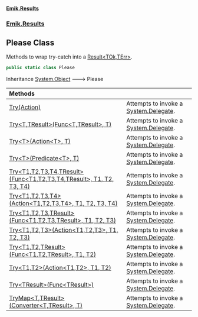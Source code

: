 #### [Emik.Results](index.md 'index')
### [Emik.Results](Emik.Results.md 'Emik.Results')

## Please Class

Methods to wrap try-catch into a [Result&lt;TOk,TErr&gt;](Result_TOk,TErr_.md 'Emik.Results.Result<TOk,TErr>').

```csharp
public static class Please
```

Inheritance [System.Object](https://docs.microsoft.com/en-us/dotnet/api/System.Object 'System.Object') &#129106; Please

| Methods | |
| :--- | :--- |
| [Try(Action)](Please.Try.R6vk/Omf8K8JWcd0no8GZw.md 'Emik.Results.Please.Try(System.Action)') | Attempts to invoke a [System.Delegate](https://docs.microsoft.com/en-us/dotnet/api/System.Delegate 'System.Delegate'). |
| [Try&lt;T,TResult&gt;(Func&lt;T,TResult&gt;, T)](Please.Try.+izw6+U4LN3VmEJLWh2XcQ.md 'Emik.Results.Please.Try<T,TResult>(System.Func<T,TResult>, T)') | Attempts to invoke a [System.Delegate](https://docs.microsoft.com/en-us/dotnet/api/System.Delegate 'System.Delegate'). |
| [Try&lt;T&gt;(Action&lt;T&gt;, T)](Please.Try.7ZvUcEkxUJxHEW3L9sZ2OA.md 'Emik.Results.Please.Try<T>(System.Action<T>, T)') | Attempts to invoke a [System.Delegate](https://docs.microsoft.com/en-us/dotnet/api/System.Delegate 'System.Delegate'). |
| [Try&lt;T&gt;(Predicate&lt;T&gt;, T)](Please.Try.03tO2z+NAuV9wRgBSQJEJQ.md 'Emik.Results.Please.Try<T>(System.Predicate<T>, T)') | Attempts to invoke a [System.Delegate](https://docs.microsoft.com/en-us/dotnet/api/System.Delegate 'System.Delegate'). |
| [Try&lt;T1,T2,T3,T4,TResult&gt;(Func&lt;T1,T2,T3,T4,TResult&gt;, T1, T2, T3, T4)](Please.Try.0bxP129hxUPLDOIhT7Lseg.md 'Emik.Results.Please.Try<T1,T2,T3,T4,TResult>(System.Func<T1,T2,T3,T4,TResult>, T1, T2, T3, T4)') | Attempts to invoke a [System.Delegate](https://docs.microsoft.com/en-us/dotnet/api/System.Delegate 'System.Delegate'). |
| [Try&lt;T1,T2,T3,T4&gt;(Action&lt;T1,T2,T3,T4&gt;, T1, T2, T3, T4)](Please.Try.zfORSrEXAuxRjDz24vhrQg.md 'Emik.Results.Please.Try<T1,T2,T3,T4>(System.Action<T1,T2,T3,T4>, T1, T2, T3, T4)') | Attempts to invoke a [System.Delegate](https://docs.microsoft.com/en-us/dotnet/api/System.Delegate 'System.Delegate'). |
| [Try&lt;T1,T2,T3,TResult&gt;(Func&lt;T1,T2,T3,TResult&gt;, T1, T2, T3)](Please.Try.uymOaOdVRxS8zuYS1T1OMg.md 'Emik.Results.Please.Try<T1,T2,T3,TResult>(System.Func<T1,T2,T3,TResult>, T1, T2, T3)') | Attempts to invoke a [System.Delegate](https://docs.microsoft.com/en-us/dotnet/api/System.Delegate 'System.Delegate'). |
| [Try&lt;T1,T2,T3&gt;(Action&lt;T1,T2,T3&gt;, T1, T2, T3)](Please.Try.EOumuH57Pb2YgHrfZHus5w.md 'Emik.Results.Please.Try<T1,T2,T3>(System.Action<T1,T2,T3>, T1, T2, T3)') | Attempts to invoke a [System.Delegate](https://docs.microsoft.com/en-us/dotnet/api/System.Delegate 'System.Delegate'). |
| [Try&lt;T1,T2,TResult&gt;(Func&lt;T1,T2,TResult&gt;, T1, T2)](Please.Try.ejhO1xO3dKIJUOEJXwYifg.md 'Emik.Results.Please.Try<T1,T2,TResult>(System.Func<T1,T2,TResult>, T1, T2)') | Attempts to invoke a [System.Delegate](https://docs.microsoft.com/en-us/dotnet/api/System.Delegate 'System.Delegate'). |
| [Try&lt;T1,T2&gt;(Action&lt;T1,T2&gt;, T1, T2)](Please.Try.YVTlYlCGx280hKz+WPHfLQ.md 'Emik.Results.Please.Try<T1,T2>(System.Action<T1,T2>, T1, T2)') | Attempts to invoke a [System.Delegate](https://docs.microsoft.com/en-us/dotnet/api/System.Delegate 'System.Delegate'). |
| [Try&lt;TResult&gt;(Func&lt;TResult&gt;)](Please.Try.9EJUf0FuxCRiEDeIgGgg3w.md 'Emik.Results.Please.Try<TResult>(System.Func<TResult>)') | Attempts to invoke a [System.Delegate](https://docs.microsoft.com/en-us/dotnet/api/System.Delegate 'System.Delegate'). |
| [TryMap&lt;T,TResult&gt;(Converter&lt;T,TResult&gt;, T)](Please.TryMap.3hj/JN8kYCALtaOkBmiprQ.md 'Emik.Results.Please.TryMap<T,TResult>(System.Converter<T,TResult>, T)') | Attempts to invoke a [System.Delegate](https://docs.microsoft.com/en-us/dotnet/api/System.Delegate 'System.Delegate'). |
